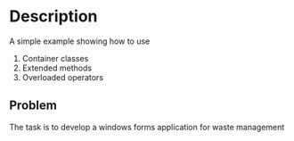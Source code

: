 # Description
A simple example showing how to use
  1. Container classes
  2. Extended methods
  3. Overloaded operators

## Problem
The task is to develop a windows forms application for waste management
